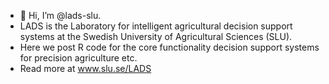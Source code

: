 - 👋 Hi, I’m @lads-slu.
- LADS is the Laboratory for intelligent agricultural decision support systems at the Swedish University of Agricultural Sciences (SLU).
- Here we post R code for the core functionality decision support systems for precision agriculture etc.
- Read more at www.slu.se/LADS

<!---
lads-slu/lads-slu is a ✨ special ✨ repository because its `README.md` (this file) appears on your GitHub profile.
You can click the Preview link to take a look at your changes.
--->

